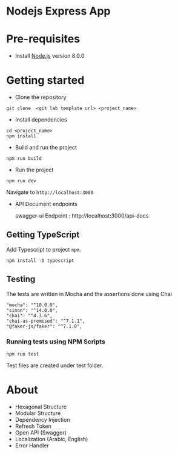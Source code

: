 # Nodejs Express App

# Pre-requisites
- Install [Node.js](https://nodejs.org/en/) version 8.0.0


# Getting started
- Clone the repository
```
git clone  <git lab template url> <project_name>
```
- Install dependencies
```
cd <project_name>
npm install
```
- Build and run the project
```
npm run build
```
- Run the project
```
npm run dev
```
  Navigate to `http://localhost:3000`

- API Document endpoints

  swagger-ui Endpoint : http://localhost:3000/api-docs 


## Getting TypeScript
Add Typescript to project `npm`.
```
npm install -D typescript
```


## Testing
The tests are  written in Mocha and the assertions done using Chai

```
"mocha": "^10.0.0",
"sinon": "^14.0.0",
"chai": "^4.3.6",
"chai-as-promised": "^7.1.1",
"@faker-js/faker": "^7.1.0",
```

### Running tests using NPM Scripts
````
npm run test

````
Test files are created under test folder.


# About
- Hexagonal Structure
- Modular Structure
- Dependency Injection
- Refresh Token
- Open API (Swagger)
- Localization (Arabic, English)
- Error Handler
